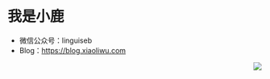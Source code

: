 # 我是小鹿

* 微信公众号：linguiseb
* Blog：https://blog.xiaoliwu.com

<img align="right" src="https://github-readme-stats.vercel.app/api?username=xl520134&show_icons=true&theme=tokyonight&icon_color=CE1D2D&bg_color=ffffff&hide_title=true" />


<!--
**xl520134/xl520134** is a ✨ _special_ ✨ repository because its `README.md` (this file) appears on your GitHub profile.

Here are some ideas to get you started:

- 🔭 I’m currently working on ...
- 🌱 I’m currently learning ...
- 👯 I’m looking to collaborate on ...
- 🤔 I’m looking for help with ...
- 💬 Ask me about ...
- 📫 How to reach me: ...
- 😄 Pronouns: ...
- ⚡ Fun fact: ...
-->
